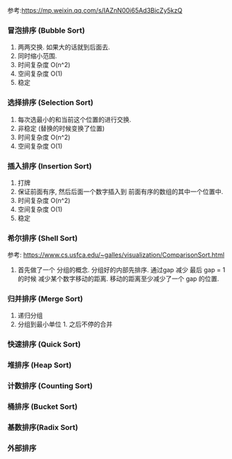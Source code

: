 参考:https://mp.weixin.qq.com/s/IAZnN00i65Ad3BicZy5kzQ

### 冒泡排序 (Bubble Sort)
1. 两两交换. 如果大的话就到后面去. 
2. 同时缩小范围. 
3. 时间复杂度 O(n^2)
4. 空间复杂度 O(1) 
5. 稳定

### 选择排序 (Selection Sort)
1. 每次选最小的和当前这个位置的进行交换.
2. 非稳定 (替换的时候变换了位置)
3. 时间复杂度 O(n^2)
4. 空间复杂度 O(1) 

### 插入排序 (Insertion Sort)
1. 打牌
2. 保证前面有序, 然后后面一个数字插入到 前面有序的数组的其中一个位置中. 
3. 时间复杂度 O(n^2)
4. 空间复杂度 O(1) 
5. 稳定

### 希尔排序 (Shell Sort)
参考: https://www.cs.usfca.edu/~galles/visualization/ComparisonSort.html
1. 首先做了一个 分组的概念. 分组好的内部先排序. 通过gap 减少 最后 gap = 1 的时候 减少某个数字移动的距离. 移动的距离至少减少了一个 gap 的位置.


### 归并排序 (Merge Sort)
1. 递归分组
2. 分组到最小单位 1. 之后不停的合并

### 快速排序 (Quick Sort)

### 堆排序 (Heap Sort)

### 计数排序 (Counting Sort)

### 桶排序 (Bucket Sort)

### 基数排序(Radix Sort)

### 外部排序

